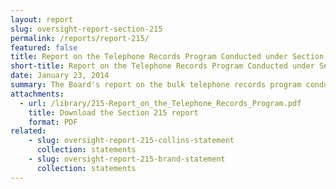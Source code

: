 ```yaml
---
layout: report
slug: oversight-report-section-215
permalink: /reports/report-215/
featured: false
title: Report on the Telephone Records Program Conducted under Section 215 of the USA PATRIOT Act and on the Operations of the Foreign Intelligence Surveillance Court
short-title: Report on the Telephone Records Program Conducted under Section 215
date: January 23, 2014
summary: The Board's report on the bulk telephone records program conducted under Section 215 of the USA PATRIOT Act on the operations of the FISA court. The report contains descriptive, legal, and policy analyses of both the telephone records program and the FISA court, and it offers twelve recommendations to increase privacy and civil liberties protections.
attachments:
  - url: /library/215-Report_on_the_Telephone_Records_Program.pdf
    title: Download the Section 215 report
    format: PDF
related:
    - slug: oversight-report-215-collins-statement
      collection: statements
    - slug: oversight-report-215-brand-statement
      collection: statements
---
```

